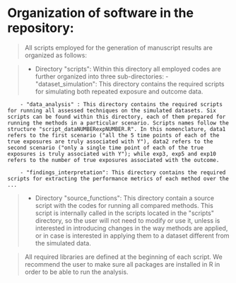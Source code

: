 
# Organization of software in the repository:

> All scripts employed for the generation of manuscript results are organized as follows:

> * Directory "scripts": Within this directory all employed codes are further organized into three sub-directories:
		- "dataset_simulation": This directory contains the required scripts for simulating both repeated exposure and outcome data.
		
		- "data_analysis" : This directory contains the required scripts for running all assessed techniques on the simulated datasets. Six scripts can be found within this directory, each of them prepared for running the methods in a particular scenario. Scripts names follow the structure "script_dataNUMBERexpNUMBER.R". In this nomenclature, data1 refers to the first scenario ("all the 5 time points of each of the true exposures are truly associated with Y"), data2 refers to the second scenario ("only a single time point of each of the true exposures is truly associated with Y"); while exp3, exp5 and exp10 refers to the number of true exposures associated with the outcome.
		
		- "findings_interpretation": This directory contains the required scripts for extracting the performance metrics of each method over the ...

	
> * Directory "source_functions": This directory contain a source script with the codes for running all compared methods. This script is internally called in the scripts located in the "scripts" directory, so the user will not need to modify or use it, unless is interested in introducing changes in the way methods are applied, or in case is interested in applying them to a dataset different from the simulated data.

> All required libraries are defined at the beginning of each script. We recommend the user to make sure all packages are installed in R in order to be able to run the analysis.
